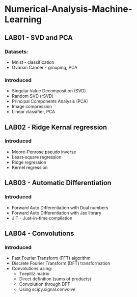 # Numerical-Analysis-Machine-Learning

## LAB01 - SVD and PCA

### Datasets:
* Mnist - classification
* Ovarian Cancer - grouping, PCA

### Introduced
* Singular Value Decomposition (SVD)
* Random SVD (rSVD)
* Principal Components Analysis (PCA)
* Image compression
* Linear classifier, PCA

## LAB02 - Ridge Kernal regression

### Introduced
* Moore-Penrose pseudo inverse
* Least-square regression
* Ridge regression
* Kernel regression

## LAB03 - Automatic Differentiation

### Introduced
* Forward Auto Differentiation with Dual numbers
* Forward Auto Differentiation with Jax library
* JIT - Just-in-time compilation

## LAB04 - Convolutions

### Introduced
* Fast Fourier Transform (FFT) algorithm
* Discrete Fourier Transform (DFT) transformation
* Convolutions using:
    * Toeplitz matrix
    * Direct definition (sums of products)
    * Convolution through DFT
    * Using scipy.signal.convolve